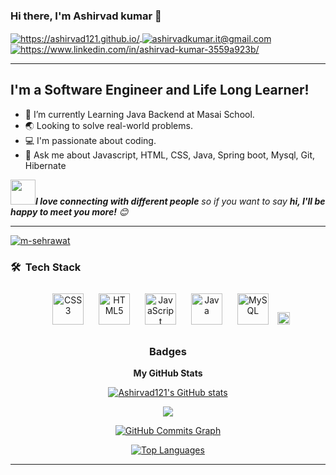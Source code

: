  ### Hi there, I'm Ashirvad kumar 👋  

<a href="https://ashirvad121.github.io/">
  <img align="center" src="https://img.shields.io/badge/Portfolio-18A303?style=for-the-badge&logo=ionic&logoColor=white" alt="https://ashirvad121.github.io/" />
</a>
<a title="ashirvadkumar.it@gmail.com" href="mailto:ashirvadkumar.it@gmail.com">
  <img align="center" src="https://img.shields.io/badge/Gmail-D14836?style=for-the-badge&logo=gmail&logoColor=white" alt="ashirvadkumar.it@gmail.com" />
</a>
<a href="https://www.linkedin.com/in/ashirvad-kumar-3559a923b/">
  <img align="center" src="https://img.shields.io/badge/LinkedIn-0077B5?style=for-the-badge&logo=linkedin&logoColor=white" alt="https://www.linkedin.com/in/ashirvad-kumar-3559a923b/" />
</a>

---

## I'm a Software Engineer and Life Long Learner!
- 🌱 I’m currently Learning Java Backend at Masai School.
- 🌏 Looking to solve real-world problems.
- 💻 I'm passionate about coding.
- 💬 Ask me about Javascript, HTML, CSS, Java, Spring boot, Mysql, Git, Hibernate
 
<img src="https://media.giphy.com/media/LnQjpWaON8nhr21vNW/giphy.gif" width="40"><em><b>I love connecting with different people</b> so if you want to say <b>hi, I'll be happy to meet you more!</b> :blush:</em>

---


 
<!----------------------------------- Profile View Section ------------------------------------>

<p align="left">
    <a href="https://github.com/Ashirvad121">
        <img src="https://komarev.com/ghpvc/?username=Ashirvad121&label=Profile%20views&color=0e75b6&style=flat" alt="m-sehrawat" />
    </a>
<!--     <a href="https://github.com/Ashirvad121?tab=followers">
        <img src="https://img.shields.io/github/followers/Ashirvad121?label=Followers&style=social" alt="followers-count">
    </a> -->
</p>
 


<!----------------------------------- Tech Stack Section ------------------------------------>

<h3 align="left">🛠 &nbsp;Tech Stack </h3>

<div align="center">  
	
  <img style="margin: 10px" src="https://profilinator.rishav.dev/skills-assets/css3-original-wordmark.svg" alt="CSS3" height="50" />  
  <img style="margin: 10px" src="https://profilinator.rishav.dev/skills-assets/html5-original-wordmark.svg" alt="HTML5" height="50" />  
  <img style="margin: 10px" src="https://profilinator.rishav.dev/skills-assets/javascript-original.svg" alt="JavaScript" height="50" />  
  <img style="margin: 10px" src="https://profilinator.rishav.dev/skills-assets/java-original-wordmark.svg" alt="Java" height="50" /> 
  <img style="margin: 10px" src="https://profilinator.rishav.dev/skills-assets/mysql-original-wordmark.svg" alt="MySQL" height="50" />
  <img  src="https://ashirvad121.github.io/images/spring.svg" alt="spring" height="20"/>
	
	

 ### Badges

<b align="left">My GitHub Stats</b>

<a href="http://www.github.com/Ashirvad121"><img src="https://github-readme-stats.vercel.app/api?username=Ashirvad121&show_icons=true&hide=&count_private=true&title_color=0891b2&text_color=ffffff&icon_color=facc15&bg_color=000000&hide_border=true&show_icons=true" alt="Ashirvad121's GitHub stats" /></a>

<a href="http://www.github.com/Ashirvad121"><img src="https://github-readme-streak-stats.herokuapp.com/?user=Ashirvad121&stroke=ffffff&background=000000&ring=0891b2&fire=0891b2&currStreakNum=ffffff&currStreakLabel=0891b2&sideNums=ffffff&sideLabels=ffffff&dates=ffffff&hide_border=true" /></a>

<a href="http://www.github.com/Ashirvad121"><img src="https://activity-graph.herokuapp.com/graph?username=Ashirvad121&bg_color=000000&color=ffffff&line=facc15&point=ffffff&area_color=000000&area=true&hide_border=true&custom_title=GitHub%20Commits%20Graph" alt="GitHub Commits Graph" /></a>

<a href="https://github.com/Ashirvad121" align="left"><img src="https://github-readme-stats.vercel.app/api/top-langs/?username=Ashirvad121&langs_count=10&title_color=0891b2&text_color=ffffff&icon_color=facc15&bg_color=000000&hide_border=true&locale=en&custom_title=Top%20%Languages" alt="Top Languages" /></a>

---




